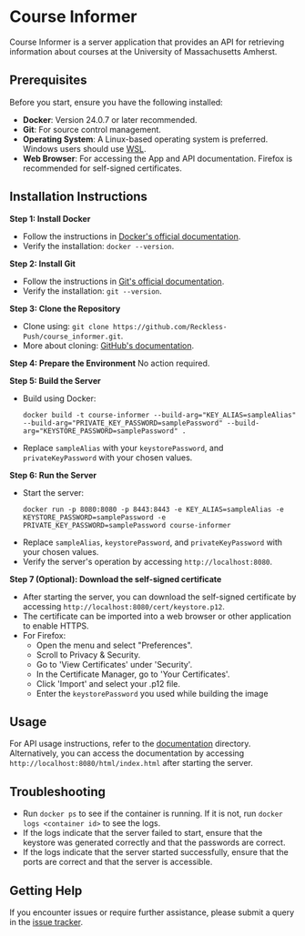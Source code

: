 # Course Informer

Course Informer is a server application that provides an API for retrieving information about courses at the University of Massachusetts Amherst.

## Prerequisites

Before you start, ensure you have the following installed:
- **Docker**: Version 24.0.7 or later recommended.
- **Git**: For source control management.
- **Operating System**: A Linux-based operating system is preferred. Windows users should use [WSL](https://learn.microsoft.com/en-us/windows/wsl/install).
- **Web Browser**: For accessing the App and API documentation. Firefox is recommended for self-signed certificates.

## Installation Instructions

**Step 1: Install Docker**
- Follow the instructions in [Docker's official documentation](https://docs.docker.com/get-docker/).
- Verify the installation: `docker --version`.

**Step 2: Install Git**
- Follow the instructions in [Git's official documentation](https://git-scm.com/book/en/v2/Getting-Started-Installing-Git).
- Verify the installation: `git --version`.

**Step 3: Clone the Repository**
- Clone using: `git clone https://github.com/Reckless-Push/course_informer.git`.
- More about cloning: [GitHub's documentation](https://docs.github.com/articles/cloning-a-repository).

**Step 4: Prepare the Environment** No action required.

**Step 5: Build the Server**
- Build using Docker:
  ```
  docker build -t course-informer --build-arg="KEY_ALIAS=sampleAlias" --build-arg="PRIVATE_KEY_PASSWORD=samplePassword" --build-arg="KEYSTORE_PASSWORD=samplePassword" . 
  ```
- Replace `sampleAlias` with your `keystorePassword`, and `privateKeyPassword` with your chosen values.

**Step 6: Run the Server**
- Start the server:
  ```
  docker run -p 8080:8080 -p 8443:8443 -e KEY_ALIAS=sampleAlias -e KEYSTORE_PASSWORD=samplePassword -e PRIVATE_KEY_PASSWORD=samplePassword course-informer
  ```
- Replace `sampleAlias`, `keystorePassword`, and `privateKeyPassword` with your chosen values.
- Verify the server's operation by accessing `http://localhost:8080`.

**Step 7 (Optional): Download the self-signed certificate**
- After starting the server, you can download the self-signed certificate by accessing `http://localhost:8080/cert/keystore.p12`.
- The certificate can be imported into a web browser or other application to enable HTTPS.
- For Firefox:
  - Open the menu and select "Preferences".
  - Scroll to Privacy & Security.
  - Go to 'View Certificates' under 'Security'.
  - In the Certificate Manager, go to 'Your Certificates'.
  - Click 'Import' and select your .p12 file.
  - Enter the `keystorePassword` you used while building the image

## Usage

For API usage instructions, refer to the [documentation](documentation) directory. Alternatively, you can access the documentation by accessing `http://localhost:8080/html/index.html` after starting the server.

## Troubleshooting

- Run `docker ps` to see if the container is running. If it is not, run `docker logs <container id>` to see the logs.
- If the logs indicate that the server failed to start, ensure that the keystore was generated correctly and that the passwords are correct.
- If the logs indicate that the server started successfully, ensure that the ports are correct and that the server is accessible.

## Getting Help

If you encounter issues or require further assistance, please submit a query in the [issue tracker](https://github.com/Reckless-Push/course_informer/issues).
